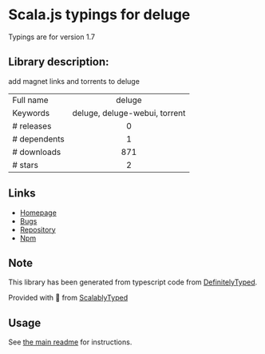 
# Scala.js typings for deluge

Typings are for version 1.7

## Library description:
add magnet links and torrents to deluge

|                    |                 |
| ------------------ | :-------------: |
| Full name          | deluge |
| Keywords           | deluge, deluge-webui, torrent |
| # releases         | 0 |
| # dependents       | 1 |
| # downloads        | 871 |
| # stars            | 2 |

## Links
- [Homepage](https://github.com/ginman86/deluge)
- [Bugs](https://github.com/ginman86/deluge/issues)
- [Repository](https://github.com/ginman86/deluge)
- [Npm](https://www.npmjs.com/package/deluge)
    


## Note
This library has been generated from typescript code from [DefinitelyTyped](https://definitelytyped.org).

Provided with :purple_heart: from [ScalablyTyped](https://github.com/oyvindberg/ScalablyTyped)

## Usage
See [the main readme](../../readme.md) for instructions.


